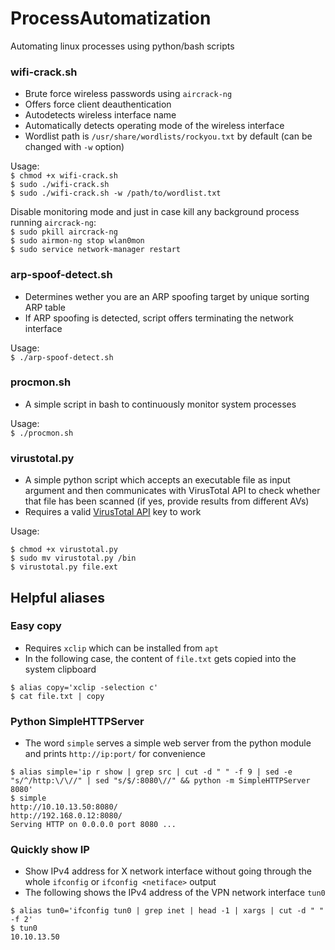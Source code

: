 # ProcessAutomatization
Automating linux processes using python/bash scripts

### wifi-crack.sh  
* Brute force wireless passwords using `aircrack-ng`
* Offers force client deauthentication
* Autodetects wireless interface name
* Automatically detects operating mode of the wireless interface 
* Wordlist path is `/usr/share/wordlists/rockyou.txt` by default (can be changed with `-w` option)  

Usage:  
`$ chmod +x wifi-crack.sh`  
`$ sudo ./wifi-crack.sh`  
`$ sudo ./wifi-crack.sh -w /path/to/wordlist.txt`

Disable monitoring mode and just in case kill any background process running `aircrack-ng`:  
`$ sudo pkill aircrack-ng`  
`$ sudo airmon-ng stop wlan0mon`  
`$ sudo service network-manager restart`

### arp-spoof-detect.sh  
* Determines wether you are an ARP spoofing target by unique sorting ARP table  
* If ARP spoofing is detected, script offers terminating the network interface

Usage:  
`$ ./arp-spoof-detect.sh`

### procmon.sh
* A simple script in bash to continuously monitor system processes

Usage:  
`$ ./procmon.sh`

### virustotal.py
* A simple python script which accepts an executable file as input argument and then communicates with VirusTotal API to check whether that file has been scanned (if yes, provide results from different AVs)
* Requires a valid [VirusTotal API](https://developers.virustotal.com/reference) key to work

Usage:  
```
$ chmod +x virustotal.py 
$ sudo mv virustotal.py /bin
$ virustotal.py file.ext
```


## Helpful aliases

### Easy copy
* Requires `xclip` which can be installed from `apt`
* In the following case, the content of `file.txt` gets copied into the system clipboard

```
$ alias copy='xclip -selection c'
$ cat file.txt | copy
```

### Python SimpleHTTPServer
* The word `simple` serves a simple web server from the python module and prints `http://ip:port/` for convenience

```
$ alias simple='ip r show | grep src | cut -d " " -f 9 | sed -e "s/^/http:\/\//" | sed "s/$/:8080\//" && python -m SimpleHTTPServer 8080'      
$ simple
http://10.10.13.50:8080/
http://192.168.0.12:8080/
Serving HTTP on 0.0.0.0 port 8080 ...
```

### Quickly show IP
* Show IPv4 address for X network interface without going through the whole `ifconfig` or `ifconfig <netiface>` output
* The following shows the IPv4 address of the VPN network interface `tun0`

```
$ alias tun0='ifconfig tun0 | grep inet | head -1 | xargs | cut -d " " -f 2'
$ tun0
10.10.13.50
```
